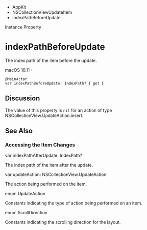 

- AppKit
- NSCollectionViewUpdateItem
-  indexPathBeforeUpdate 

Instance Property

# indexPathBeforeUpdate

The index path of the item before the update.

macOS 10.11+

``` source
@MainActor
var indexPathBeforeUpdate: IndexPath? { get }
```

## Discussion

The value of this property is `nil` for an action of type NSCollectionView.UpdateAction.insert.

## See Also

### Accessing the Item Changes

var indexPathAfterUpdate: IndexPath?

The index path of the item after the update.

var updateAction: NSCollectionView.UpdateAction

The action being performed on the item.

enum UpdateAction

Constants indicating the type of action being performed on an item.

enum ScrollDirection

Constants indicating the scrolling direction for the layout.

